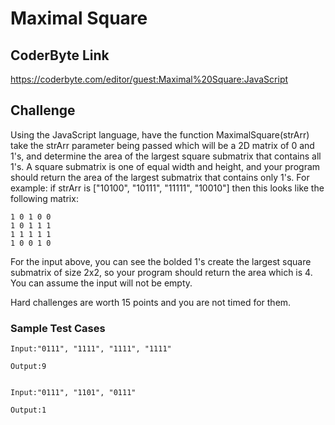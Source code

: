 # Maximal Square

## CoderByte Link

https://coderbyte.com/editor/guest:Maximal%20Square:JavaScript

## Challenge

Using the JavaScript language, have the function MaximalSquare(strArr) take the strArr parameter being passed which will be a 2D matrix of 0 and 1's, and determine the area of the largest square submatrix that contains all 1's. A square submatrix is one of equal width and height, and your program should return the area of the largest submatrix that contains only 1's. For example: if strArr is ["10100", "10111", "11111", "10010"] then this looks like the following matrix: 

  ```
  1 0 1 0 0
  1 0 1 1 1
  1 1 1 1 1
  1 0 0 1 0 
  ```

For the input above, you can see the bolded 1's create the largest square submatrix of size 2x2, so your program should return the area which is 4. You can assume the input will not be empty. 

Hard challenges are worth 15 points and you are not timed for them.

  ### Sample Test Cases

    Input:"0111", "1111", "1111", "1111"

    Output:9


    Input:"0111", "1101", "0111"

    Output:1